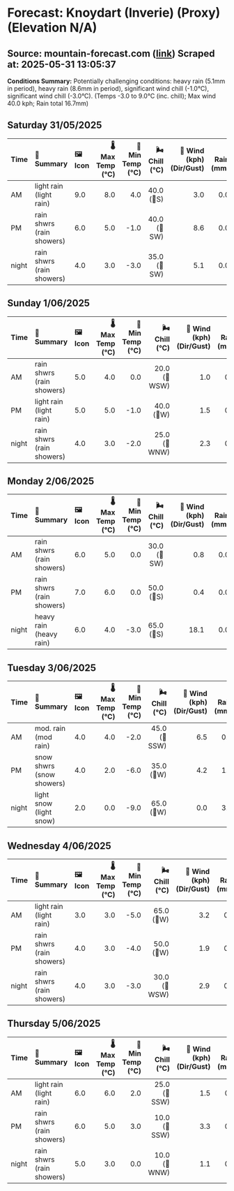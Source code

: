 # Forecast: Knoydart (Inverie) (Proxy) (Elevation N/A)
**Source:** mountain-forecast.com ([link](https://www.mountain-forecast.com/peaks/Beinn-na-Caillich-Knoydart/forecasts/785))
**Scraped at:** 2025-05-31 13:05:37
---

**Conditions Summary:** Potentially challenging conditions: heavy rain (5.1mm in period), heavy rain (8.6mm in period), significant wind chill (-1.0°C), significant wind chill (-3.0°C). (Temps -3.0 to 9.0°C (inc. chill); Max wind 40.0 kph; Rain total 16.7mm)

## Saturday 31/05/2025
| **Time** | **📝 Summary** | **🖼️ Icon** | **🌡️ Max Temp (°C)** | **🥶 Min Temp (°C)** | **🌬️ Chill (°C)** | **💨 Wind (kph) (Dir/Gust)** | **💧 Rain (mm)** | **❄️ Snow (cm)** | **☁️ Cloud Base (m)** | **🧊 Freezing Lvl (m)** |
|:------- |:------- |:----- |--------------: |-------------: |-----------: |---------------------: |---------: |----------: |---------------: |----------------: |
| AM      | light rain<br><span class="icon-desc">(light rain)</span> | 9.0 | 8.0 | 4.0 | 40.0<br>(🧭S) | 3.0 | 0.0 | 650 | 2150 |
| PM      | rain shwrs<br><span class="icon-desc">(rain showers)</span> | 6.0 | 5.0 | -1.0 | 40.0<br>(🧭SW) | 8.6 | 0.0 | 200 | 1750 |
| night   | rain shwrs<br><span class="icon-desc">(rain showers)</span> | 4.0 | 3.0 | -3.0 | 35.0<br>(🧭SW) | 5.1 | 0.0 | 650 | 1300 |

## Sunday 1/06/2025
| **Time** | **📝 Summary** | **🖼️ Icon** | **🌡️ Max Temp (°C)** | **🥶 Min Temp (°C)** | **🌬️ Chill (°C)** | **💨 Wind (kph) (Dir/Gust)** | **💧 Rain (mm)** | **❄️ Snow (cm)** | **☁️ Cloud Base (m)** | **🧊 Freezing Lvl (m)** |
|:------- |:------- |:----- |--------------: |-------------: |-----------: |---------------------: |---------: |----------: |---------------: |----------------: |
| AM      | rain shwrs<br><span class="icon-desc">(rain showers)</span> | 5.0 | 4.0 | 0.0 | 20.0<br>(🧭WSW) | 1.0 | 0.0 | 500 | 1350 |
| PM      | light rain<br><span class="icon-desc">(light rain)</span> | 5.0 | 5.0 | -1.0 | 40.0<br>(🧭W) | 1.5 | 0.0 | 850 | 1500 |
| night   | rain shwrs<br><span class="icon-desc">(rain showers)</span> | 4.0 | 3.0 | -2.0 | 25.0<br>(🧭WNW) | 2.3 | 0.0 | 350 | 1300 |

## Monday 2/06/2025
| **Time** | **📝 Summary** | **🖼️ Icon** | **🌡️ Max Temp (°C)** | **🥶 Min Temp (°C)** | **🌬️ Chill (°C)** | **💨 Wind (kph) (Dir/Gust)** | **💧 Rain (mm)** | **❄️ Snow (cm)** | **☁️ Cloud Base (m)** | **🧊 Freezing Lvl (m)** |
|:------- |:------- |:----- |--------------: |-------------: |-----------: |---------------------: |---------: |----------: |---------------: |----------------: |
| AM      | rain shwrs<br><span class="icon-desc">(rain showers)</span> | 6.0 | 5.0 | 0.0 | 30.0<br>(🧭SW) | 0.8 | 0.0 | 500 | 1350 |
| PM      | rain shwrs<br><span class="icon-desc">(rain showers)</span> | 7.0 | 6.0 | 0.0 | 50.0<br>(🧭S) | 0.4 | 0.0 | 750 | 1650 |
| night   | heavy rain<br><span class="icon-desc">(heavy rain)</span> | 6.0 | 4.0 | -3.0 | 65.0<br>(🧭S) | 18.1 | 0.0 | 100 | 1700 |

## Tuesday 3/06/2025
| **Time** | **📝 Summary** | **🖼️ Icon** | **🌡️ Max Temp (°C)** | **🥶 Min Temp (°C)** | **🌬️ Chill (°C)** | **💨 Wind (kph) (Dir/Gust)** | **💧 Rain (mm)** | **❄️ Snow (cm)** | **☁️ Cloud Base (m)** | **🧊 Freezing Lvl (m)** |
|:------- |:------- |:----- |--------------: |-------------: |-----------: |---------------------: |---------: |----------: |---------------: |----------------: |
| AM      | mod. rain<br><span class="icon-desc">(mod rain)</span> | 4.0 | 4.0 | -2.0 | 45.0<br>(🧭SSW) | 6.5 | 0.0 | 100 | 1300 |
| PM      | snow shwrs<br><span class="icon-desc">(snow showers)</span> | 4.0 | 2.0 | -6.0 | 35.0<br>(🧭W) | 4.2 | 1.0 | 150 | 1300 |
| night   | light snow<br><span class="icon-desc">(light snow)</span> | 2.0 | 0.0 | -9.0 | 65.0<br>(🧭W) | 0.0 | 3.0 | 250 | 750 |

## Wednesday 4/06/2025
| **Time** | **📝 Summary** | **🖼️ Icon** | **🌡️ Max Temp (°C)** | **🥶 Min Temp (°C)** | **🌬️ Chill (°C)** | **💨 Wind (kph) (Dir/Gust)** | **💧 Rain (mm)** | **❄️ Snow (cm)** | **☁️ Cloud Base (m)** | **🧊 Freezing Lvl (m)** |
|:------- |:------- |:----- |--------------: |-------------: |-----------: |---------------------: |---------: |----------: |---------------: |----------------: |
| AM      | light rain<br><span class="icon-desc">(light rain)</span> | 3.0 | 3.0 | -5.0 | 65.0<br>(🧭W) | 3.2 | 0.0 | 150 | 1150 |
| PM      | rain shwrs<br><span class="icon-desc">(rain showers)</span> | 4.0 | 3.0 | -4.0 | 50.0<br>(🧭W) | 1.9 | 0.0 | 400 | 1200 |
| night   | rain shwrs<br><span class="icon-desc">(rain showers)</span> | 4.0 | 3.0 | -3.0 | 30.0<br>(🧭WSW) | 2.9 | 0.0 | 650 | 1250 |

## Thursday 5/06/2025
| **Time** | **📝 Summary** | **🖼️ Icon** | **🌡️ Max Temp (°C)** | **🥶 Min Temp (°C)** | **🌬️ Chill (°C)** | **💨 Wind (kph) (Dir/Gust)** | **💧 Rain (mm)** | **❄️ Snow (cm)** | **☁️ Cloud Base (m)** | **🧊 Freezing Lvl (m)** |
|:------- |:------- |:----- |--------------: |-------------: |-----------: |---------------------: |---------: |----------: |---------------: |----------------: |
| AM      | light rain<br><span class="icon-desc">(light rain)</span> | 6.0 | 6.0 | 2.0 | 25.0<br>(🧭SSW) | 1.5 | 0.0 | 350 | 1550 |
| PM      | rain shwrs<br><span class="icon-desc">(rain showers)</span> | 6.0 | 5.0 | 3.0 | 10.0<br>(🧭SSW) | 3.3 | 0.0 | 100 | 1700 |
| night   | rain shwrs<br><span class="icon-desc">(rain showers)</span> | 5.0 | 3.0 | 0.0 | 10.0<br>(🧭WNW) | 1.1 | 0.0 | 300 | 1550 |